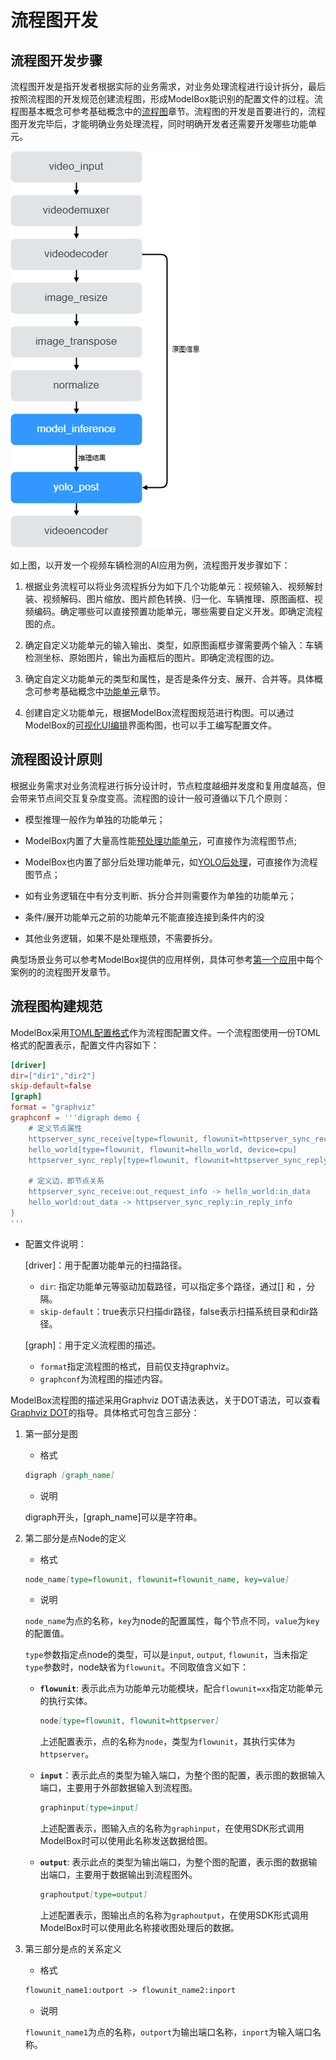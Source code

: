 # 流程图开发

## 流程图开发步骤

流程图开发是指开发者根据实际的业务需求，对业务处理流程进行设计拆分，最后按照流程图的开发规范创建流程图，形成ModelBox能识别的配置文件的过程。流程图基本概念可参考基础概念中的[流程图](../../../basic-conception/graph.md)章节。流程图的开发是首要进行的，流程图开发完毕后，才能明确业务处理流程，同时明确开发者还需要开发哪些功能单元。

![car_detection_flow](../../../assets/images/figure/first-app/car_detection_flow.png)

如上图，以开发一个视频车辆检测的AI应用为例，流程图开发步骤如下：

1. 根据业务流程可以将业务流程拆分为如下几个功能单元：视频输入、视频解封装、视频解码、图片缩放、图片颜色转换、归一化、车辆推理、原图画框、视频编码。确定哪些可以直接预置功能单元，哪些需要自定义开发。即确定流程图的点。

1. 确定自定义功能单元的输入输出、类型，如原图画框步骤需要两个输入：车辆检测坐标、原始图片，输出为画框后的图片。即确定流程图的边。

1. 确定自定义功能单元的类型和属性，是否是条件分支、展开、合并等。具体概念可参考基础概念中[功能单元](../../../basic-conception/flowunit.md)章节。

1. 创建自定义功能单元，根据ModelBox流程图规范进行构图。可以通过ModelBox的[可视化UI编排](../../../plugins/editor.md)界面构图，也可以手工编写配置文件。

## 流程图设计原则

根据业务需求对业务流程进行拆分设计时，节点粒度越细并发度和复用度越高，但会带来节点间交互复杂度变高。流程图的设计一般可遵循以下几个原则：

- 模型推理一般作为单独的功能单元；

- ModelBox内置了大量高性能[预处理功能单元](../../../flowunits/flowunits.md#功能单元列表)，可直接作为流程图节点;

- ModelBox也内置了部分后处理功能单元，如[YOLO后处理](../../../flowunits/flowunits-virtual.md#yolo_postprocess)，可直接作为流程图节点；

- 如有业务逻辑在中有分支判断、拆分合并则需要作为单独的功能单元；

- 条件/展开功能单元之前的功能单元不能直接连接到条件内的没

- 其他业务逻辑，如果不是处理瓶颈，不需要拆分。

典型场景业务可以参考ModelBox提供的应用样例，具体可参考[第一个应用](../../../first-app/first-app.md)中每个案例的的流程图开发章节。

## 流程图构建规范

ModelBox采用[TOML配置格式](https://toml.io/cn/v1.0.0-rc.1)作为流程图配置文件。一个流程图使用一份TOML格式的配置表示，配置文件内容如下：

```toml
[driver]                       
dir=["dir1","dir2"]     
skip-default=false       
[graph]                 
format = "graphviz"      
graphconf = '''digraph demo {
    # 定义节点属性
    httpserver_sync_receive[type=flowunit, flowunit=httpserver_sync_receive, device=cpu, time_out_ms=5000, endpoint="http://0.0.0.0:7770"]
    hello_world[type=flowunit, flowunit=hello_world, device=cpu]
    httpserver_sync_reply[type=flowunit, flowunit=httpserver_sync_reply, device=cpu]

    # 定义边，即节点关系
    httpserver_sync_receive:out_request_info -> hello_world:in_data
    hello_world:out_data -> httpserver_sync_reply:in_reply_info
}                            
'''                      
```

- 配置文件说明：

  \[driver\]：用于配置功能单元的扫描路径。
  - `dir`: 指定功能单元等驱动加载路径，可以指定多个路径，通过[] 和 ，分隔。
  - `skip-default`：true表示只扫描dir路径，false表示扫描系统目录和dir路径。

  \[graph\]：用于定义流程图的描述。
  - `format`指定流程图的格式，目前仅支持graphviz。
  - `graphconf`为流程图的描述内容。

ModelBox流程图的描述采用Graphviz DOT语法表达，关于DOT语法，可以查看[Graphviz DOT](https://www.graphviz.org/pdf/dotguide.pdf)的指导。具体格式可包含三部分：

1. 第一部分是图

    - 格式

    ```markdown
    digraph [graph_name]
    ```

    - 说明

    digraph开头，[graph_name]可以是字符串。

1. 第二部分是点Node的定义

    - 格式

    ```markdown
    node_name[type=flowunit, flowunit=flowunit_name, key=value]
    ```

    - 说明

    `node_name`为点的名称，`key`为node的配置属性，每个节点不同，`value`为`key`的配置值。

    `type`参数指定点node的类型，可以是`input`, `output`, `flowunit`，当未指定`type`参数时，node缺省为`flowunit`。不同取值含义如下：

    - **`flowunit`**: 表示此点为功能单元功能模块，配合`flowunit=xx`指定功能单元的执行实体。

        ```markdown
        node[type=flowunit, flowunit=httpserver]
        ```

        上述配置表示，点的名称为`node`，类型为`flowunit`，其执行实体为`httpserver`。

    - **`input`**：表示此点的类型为输入端口，为整个图的配置，表示图的数据输入端口，主要用于外部数据输入到流程图。

        ```markdown
        graphinput[type=input]
        ```

        上述配置表示，图输入点的名称为`graphinput`，在使用SDK形式调用ModelBox时可以使用此名称发送数据给图。

    - **`output`**: 表示此点的类型为输出端口，为整个图的配置，表示图的数据输出端口，主要用于数据输出到流程图外。

        ```markdown
        graphoutput[type=output]
        ```

        上述配置表示，图输出点的名称为`graphoutput`，在使用SDK形式调用ModelBox时可以使用此名称接收图处理后的数据。

1. 第三部分是点的关系定义

    - 格式

    ```markdown
    flowunit_name1:outport -> flowunit_name2:inport
    ```

    - 说明

    `flowunit_name1`为点的名称，`outport`为输出端口名称，`inport`为输入端口名称。
